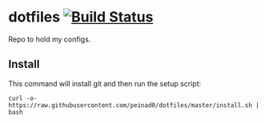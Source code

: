 # dotfiles [![Build Status](https://travis-ci.org/peinad0/dotfiles.svg?branch=master)](https://travis-ci.org/peinad0/dotfiles)

Repo to hold my configs.

## Install

This command will install git and then run the setup script:

```
curl -o- https://raw.githubusercontent.com/peinad0/dotfiles/master/install.sh | bash
```

